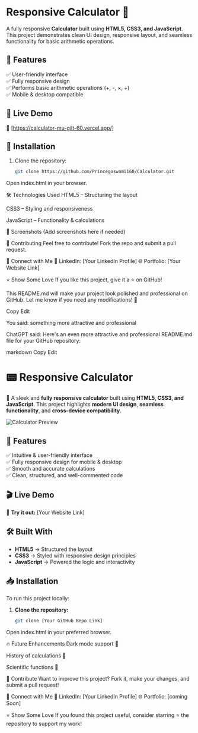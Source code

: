 # Responsive Calculator 🔢  

A fully responsive **Calculator** built using **HTML5, CSS3, and JavaScript**. This project demonstrates clean UI design, responsive layout, and seamless functionality for basic arithmetic operations.  

## 🚀 Features  
✅ User-friendly interface  
✅ Fully responsive design  
✅ Performs basic arithmetic operations (+, -, ×, ÷)  
✅ Mobile & desktop compatible  

## 🎥 Live Demo  
🔗 [https://calculator-mu-gilt-60.vercel.app/]  

## 📂 Installation  
1. Clone the repository:  
   ```bash
   git clone https://github.com/Princegoswami160/Calculator.git
Open index.html in your browser.

🛠️ Technologies Used
HTML5 – Structuring the layout

CSS3 – Styling and responsiveness

JavaScript – Functionality & calculations

📌 Screenshots
(Add screenshots here if needed)

🤝 Contributing
Feel free to contribute! Fork the repo and submit a pull request.

📩 Connect with Me
💼 LinkedIn: [Your LinkedIn Profile]
🌐 Portfolio: [Your Website Link]

⭐ Show Some Love
If you like this project, give it a ⭐ on GitHub!

This README.md will make your project look polished and professional on GitHub. Let me know if you need any modifications! 🚀

Copy
Edit






You said:
something more attractive and professional


ChatGPT said:
Here's an even more attractive and professional README.md file for your GitHub repository:

markdown
Copy
Edit
# 📟 Responsive Calculator  

🚀 A sleek and **fully responsive calculator** built using **HTML5, CSS3, and JavaScript**. This project highlights **modern UI design**, **seamless functionality**, and **cross-device compatibility**.  

![Calculator Preview](your-screenshot-link.png)  

## 🌟 Features  
✅ Intuitive & user-friendly interface  
✅ Fully responsive design for mobile & desktop  
✅ Smooth and accurate calculations  
✅ Clean, structured, and well-commented code  

## 🎬 Live Demo  
🔗 **Try it out:** [Your Website Link]  

## 🛠️ Built With  
- **HTML5** → Structured the layout  
- **CSS3** → Styled with responsive design principles  
- **JavaScript** → Powered the logic and interactivity  

## 📥 Installation  
To run this project locally:  
1. **Clone the repository:**  
   ```bash
   git clone [Your GitHub Repo Link]
Open index.html in your preferred browser.

🔥 Future Enhancements
 Dark mode support 🌙

 History of calculations 📜

 Scientific functions 🔢

🤝 Contribute
Want to improve this project? Fork it, make your changes, and submit a pull request!

📩 Connect with Me
🔗 LinkedIn: [Your LinkedIn Profile]
🌐 Portfolio: [coming Soon]

⭐ Show Some Love
If you found this project useful, consider starring ⭐ the repository to support my work!
